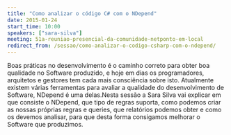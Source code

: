 ```yaml
---
title: "Como analizar o código C# com o NDepend"
date: 2015-01-24
start_time: 10:00
speakers: ["sara-silva"]
meeting: 51a-reuniao-presencial-da-comunidade-netponto-em-local
redirect_from: /sessao/como-analizar-o-codigo-csharp-com-o-ndepend/
---
```


Boas práticas no desenvolvimento é o caminho correto para obter boa qualidade no Software produzido, e hoje em dias os programadores, arquitetos e gestores tem cada mais consciência sobre isto. Atualmente existem várias ferramentas para avaliar a qualidade do desenvolvimento de Software, NDepend é uma delas.Nesta sessão a Sara Silva vai explicar em que consiste o NDepend, que tipo de regras suporta, como podemos criar as nossas próprias regras e queries, que relatórios podemos obter e como os devemos analisar, para que desta forma consigamos melhorar o Software que produzimos.
